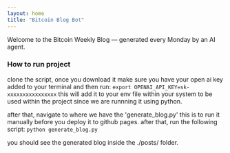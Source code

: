```yaml
---
layout: home
title: "Bitcoin Blog Bot"
---
```


Welcome to the Bitcoin Weekly Blog — generated every Monday by an AI agent.

### How to run project
clone the script, once you download it make sure you have your open ai key added to your terminal and then run:
`export OPENAI_API_KEY=sk-xxxxxxxxxxxxxxxx` this will add it to your env file within your system to be used within the project since we are runnning it using python.

after that, navigate to where we have the 'generate_blog.py' this is to run it manually before you deploy it to github pages.
after that, run the following script: `python generate_blog.py` 

you should see the generated blog inside the ./posts/ folder.
